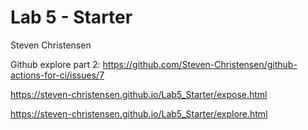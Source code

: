 # Lab 5 - Starter
Steven Christensen

Github explore part 2: https://github.com/Steven-Christensen/github-actions-for-ci/issues/7

https://steven-christensen.github.io/Lab5_Starter/expose.html

https://steven-christensen.github.io/Lab5_Starter/explore.html